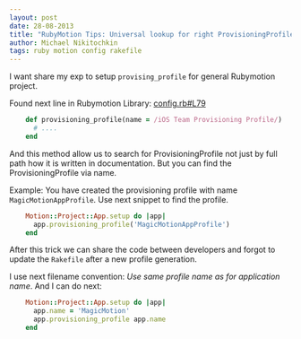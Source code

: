 ```yaml
---
layout: post
date: 28-08-2013
title: "RubyMotion Tips: Universal lookup for right ProvisioningProfile"
author: Michael Nikitochkin
tags: ruby motion config rakefile
---
```


I want share my exp to setup `provising_profile` for general Rubymotion project. 

Found next line in Rubymotion Library: [config.rb#L79](https://github.com/HipByte/RubyMotion/blob/cfc7bfdb3c17c5059a98152d7c472e13eb55f8ea/lib/motion/project/template/ios/config.rb#L79)

```ruby
    def provisioning_profile(name = /iOS Team Provisioning Profile/)
      # ....
    end
```

And this method allow us to search for ProvisioningProfile not just by full path how it is written in documentation.
But you can find the ProvisioningProfile via name.

Example:
You have created the provisioning profile with name `MagicMotionAppProfile`. Use next snippet to find the profile.

```ruby
    Motion::Project::App.setup do |app|
      app.provisioning_profile('MagicMotionAppProfile')  
    end
```

After this trick we can share the code between developers and forgot to update the `Rakefile` after a new profile generation.

I use next filename convention: *Use same profile name as for application name*.
And I can do next:

```ruby
    Motion::Project::App.setup do |app|
      app.name = 'MagicMotion'
      app.provisioning_profile app.name  
    end
```

